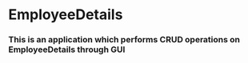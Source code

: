# EmployeeDetails

### This is an application which performs CRUD operations on EmployeeDetails through GUI
